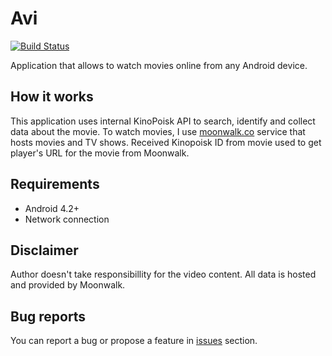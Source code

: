 # Avi

[![Build Status](https://travis-ci.org/odin3/Avi.svg?branch=master)](https://travis-ci.org/odin3/Avi)

Application that allows to watch movies online from any Android device.

## How it works
This application uses internal KinoPoisk API to search, identify and collect data about the movie.
To watch movies, I use [moonwalk.co](http://moonwalk.co/the_api) service that hosts movies and TV shows.
Received Kinopoisk ID from movie used to get player's URL for the movie from Moonwalk.

## Requirements
* Android 4.2+
* Network connection

## Disclaimer
Author doesn't take responsibillity for the video content. All data is hosted and provided by Moonwalk.

## Bug reports
You can report a bug or propose a feature in [issues](https://github.com/odin3/Avi/issues) section.

